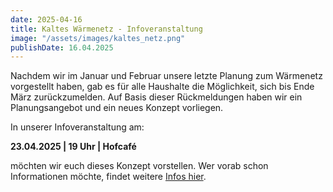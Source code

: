 ```yaml
---
date: 2025-04-16
title: Kaltes Wärmenetz - Infoveranstaltung
image: "/assets/images/kaltes_netz.png"
publishDate: 16.04.2025
---
```


Nachdem wir im Januar und Februar unsere letzte Planung zum Wärmenetz vorgestellt haben, gab es für alle Haushalte die Möglichkeit, sich bis Ende März zurückzumelden. Auf Basis dieser Rückmeldungen haben wir ein Planungsangebot und ein neues Konzept vorliegen.

In unserer Infoveranstaltung am:

**23.04.2025 | 19 Uhr | Hofcafé**

möchten wir euch dieses Konzept vorstellen. Wer vorab schon Informationen möchte, findet weitere [Infos hier](/pages/kaltes_waermenetz).